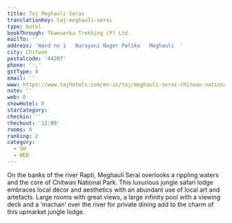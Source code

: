 ```yaml
---
title: Taj Meghauli Serai
translationKey: taj-meghauli-serai
type: hotel
bookThrough: Thamserku Trekking (P) Ltd.
mailTo: ''
address: 'Ward no 1   Narayani Nager Palika   Meghauli  '
city: Chitwan
postalcode: '44207'
phone: '-,'
gstType: 0
email: ''
www: https://www.tajhotels.com/en-in/taj/meghauli-serai-chitwan-national-park/
note: ''
web: 0
showHotel: 0
starCategory: 
checkin: ''
checkout: '12:00'
rooms: 0
ranking: 2
category:
  - SH
  - WEB
---
```





On the banks of the river Rapti, Meghauli Serai overlooks a rippling waters and the core of Chitwan National Park. This luxurious jungle safari lodge embraces local décor and aesthetics with an abundant use of local art and artefacts. Large rooms with great views, a large infinity pool with a viewing deck and a ‘machan’ over the river for private dining add to the charm of this upmarket jungle lodge.